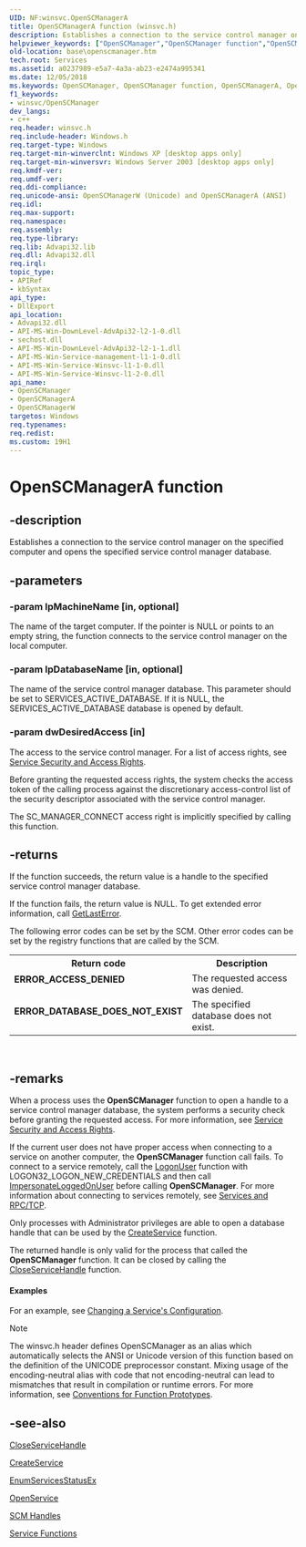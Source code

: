 ```yaml
---
UID: NF:winsvc.OpenSCManagerA
title: OpenSCManagerA function (winsvc.h)
description: Establishes a connection to the service control manager on the specified computer and opens the specified service control manager database.
helpviewer_keywords: ["OpenSCManager","OpenSCManager function","OpenSCManagerA","OpenSCManagerW","_win32_openscmanager","base.openscmanager","winsvc/OpenSCManager","winsvc/OpenSCManagerA","winsvc/OpenSCManagerW"]
old-location: base\openscmanager.htm
tech.root: Services
ms.assetid: a0237989-e5a7-4a3a-ab23-e2474a995341
ms.date: 12/05/2018
ms.keywords: OpenSCManager, OpenSCManager function, OpenSCManagerA, OpenSCManagerW, _win32_openscmanager, base.openscmanager, winsvc/OpenSCManager, winsvc/OpenSCManagerA, winsvc/OpenSCManagerW
f1_keywords:
- winsvc/OpenSCManager
dev_langs:
- c++
req.header: winsvc.h
req.include-header: Windows.h
req.target-type: Windows
req.target-min-winverclnt: Windows XP [desktop apps only]
req.target-min-winversvr: Windows Server 2003 [desktop apps only]
req.kmdf-ver: 
req.umdf-ver: 
req.ddi-compliance: 
req.unicode-ansi: OpenSCManagerW (Unicode) and OpenSCManagerA (ANSI)
req.idl: 
req.max-support: 
req.namespace: 
req.assembly: 
req.type-library: 
req.lib: Advapi32.lib
req.dll: Advapi32.dll
req.irql: 
topic_type:
- APIRef
- kbSyntax
api_type:
- DllExport
api_location:
- Advapi32.dll
- API-MS-Win-DownLevel-AdvApi32-l2-1-0.dll
- sechost.dll
- API-MS-Win-DownLevel-AdvApi32-l2-1-1.dll
- API-MS-Win-Service-management-l1-1-0.dll
- API-MS-Win-Service-Winsvc-l1-1-0.dll
- API-MS-Win-Service-Winsvc-l1-2-0.dll
api_name:
- OpenSCManager
- OpenSCManagerA
- OpenSCManagerW
targetos: Windows
req.typenames: 
req.redist: 
ms.custom: 19H1
---
```


# OpenSCManagerA function


## -description


Establishes a connection to the service control manager on the specified computer and opens the specified service control manager database.


## -parameters




### -param lpMachineName [in, optional]

The name of the target computer. If the pointer is NULL or points to an empty string, the function connects to the service control manager on the local computer.


### -param lpDatabaseName [in, optional]

The name of the service control manager database. This parameter should be set to SERVICES_ACTIVE_DATABASE. If it is NULL, the SERVICES_ACTIVE_DATABASE database is opened by default.


### -param dwDesiredAccess [in]

The access to the service control manager. For a list of access rights, see 
<a href="https://docs.microsoft.com/windows/desktop/Services/service-security-and-access-rights">Service Security and Access Rights</a>. 




Before granting the requested access rights, the system checks the access token of the calling process against the discretionary access-control list of the security descriptor associated with the service control manager.

The SC_MANAGER_CONNECT access right is implicitly specified by calling this function.


## -returns



If the function succeeds, the return value is a handle to the specified service control manager database.

If the function fails, the return value is NULL. To get extended error information, call 
<a href="https://docs.microsoft.com/windows/desktop/api/errhandlingapi/nf-errhandlingapi-getlasterror">GetLastError</a>.

The following error codes can be set by the SCM. Other error codes can be set by the registry functions that are called by the SCM.

<table>
<tr>
<th>Return code</th>
<th>Description</th>
</tr>
<tr>
<td width="40%">
<dl>
<dt><b>ERROR_ACCESS_DENIED</b></dt>
</dl>
</td>
<td width="60%">
The requested access was denied.

</td>
</tr>
<tr>
<td width="40%">
<dl>
<dt><b>ERROR_DATABASE_DOES_NOT_EXIST</b></dt>
</dl>
</td>
<td width="60%">
The specified database does not exist.

</td>
</tr>
</table>
 




## -remarks



When a process uses the 
<b>OpenSCManager</b> function to open a handle to a service control manager database, the system performs a security check before granting the requested access. For more information, see 
<a href="https://docs.microsoft.com/windows/desktop/Services/service-security-and-access-rights">Service Security and Access Rights</a>.

If the current user does not have proper access when connecting to a service on another computer, the  <b>OpenSCManager</b> function call fails. To connect to a service remotely, call the <a href="https://docs.microsoft.com/windows/desktop/api/winbase/nf-winbase-logonusera">LogonUser</a> function with LOGON32_LOGON_NEW_CREDENTIALS and then call <a href="https://docs.microsoft.com/windows/desktop/api/securitybaseapi/nf-securitybaseapi-impersonateloggedonuser">ImpersonateLoggedOnUser</a> before calling <b>OpenSCManager</b>. For more information about connecting to services remotely, see <a href="https://docs.microsoft.com/windows/desktop/Services/services-and-rpc-tcp">Services and RPC/TCP</a>.

Only processes with Administrator privileges are able to open a database handle that can be used by the 
<a href="https://docs.microsoft.com/windows/desktop/api/winsvc/nf-winsvc-createservicea">CreateService</a> function.

The returned handle is only valid for the process that called the 
<b>OpenSCManager</b> function. It can be closed by calling the 
<a href="https://docs.microsoft.com/windows/desktop/api/winsvc/nf-winsvc-closeservicehandle">CloseServiceHandle</a> function.


#### Examples

For an example, see 
<a href="https://docs.microsoft.com/windows/desktop/Services/changing-a-service-configuration">Changing a Service's Configuration</a>.

<div class="code"></div>




> [!NOTE]
> The winsvc.h header defines OpenSCManager as an alias which automatically selects the ANSI or Unicode version of this function based on the definition of the UNICODE preprocessor constant. Mixing usage of the encoding-neutral alias with code that not encoding-neutral can lead to mismatches that result in compilation or runtime errors. For more information, see [Conventions for Function Prototypes](/windows/win32/intl/conventions-for-function-prototypes).

## -see-also




<a href="https://docs.microsoft.com/windows/desktop/api/winsvc/nf-winsvc-closeservicehandle">CloseServiceHandle</a>



<a href="https://docs.microsoft.com/windows/desktop/api/winsvc/nf-winsvc-createservicea">CreateService</a>



<a href="https://docs.microsoft.com/windows/desktop/api/winsvc/nf-winsvc-enumservicesstatusexa">EnumServicesStatusEx</a>



<a href="https://docs.microsoft.com/windows/desktop/api/winsvc/nf-winsvc-openservicea">OpenService</a>



<a href="https://docs.microsoft.com/windows/desktop/Services/scm-handles">SCM Handles</a>



<a href="https://docs.microsoft.com/windows/desktop/Services/service-functions">Service Functions</a>
 

 

